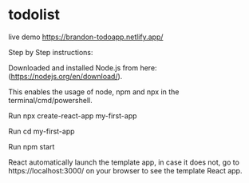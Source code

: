 # todolist
live demo https://brandon-todoapp.netlify.app/

Step by Step instructions:

Downloaded and installed Node.js from here:(https://nodejs.org/en/download/).

This  enables the usage of node, npm and npx in the terminal/cmd/powershell.

Run npx create-react-app my-first-app

Run cd my-first-app

Run npm start

React  automatically launch the template app, in case it does not, go to https://localhost:3000/ on your browser to see the template React app.
